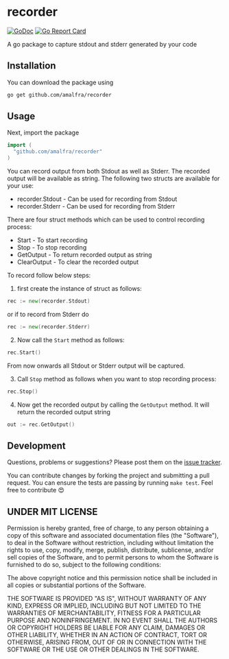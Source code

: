 recorder
========
[![GoDoc](https://godoc.org/github.com/amalfra/recorder?status.svg)](https://godoc.org/github.com/amalfra/recorder)
[![Go Report Card](https://goreportcard.com/badge/github.com/amalfra/recorder)](https://goreportcard.com/report/github.com/amalfra/recorder)

A go package to capture stdout and stderr generated by your code

## Installation
You can download the package using
```sh
go get github.com/amalfra/recorder
```
## Usage
Next, import the package
``` go
import (
  "github.com/amalfra/recorder"
)
```
You can record output from both Stdout as well as Stderr. The recorded output will be available as string. The following two structs are available for your use:
* recorder.Stdout - Can be used for recording from Stdout
* recorder.Stderr - Can be used for recording from Stderr

There are four struct methods which can be used to control recording process:
* Start - To start recording
* Stop - To stop recording
* GetOutput - To return recorded output as string
* ClearOutput - To clear the recorded output

To record follow below steps:

1. first create the instance of struct as follows:
```go
rec := new(recorder.Stdout)
```
or if to record from Stderr do
```go
rec := new(recorder.Stderr)
```

2. Now call the ```Start``` method as follows:
```go
rec.Start()
```
From now onwards all Stdout or Stderr output will be captured.

3. Call ```Stop``` method as follows when you want to stop recording process:
```go
rec.Stop()
```

4. Now get the recorded output by calling the ```GetOutput``` method. It will return the recorded output string
```go
out := rec.GetOutput()
```

## Development

Questions, problems or suggestions? Please post them on the [issue tracker](https://github.com/amalfra/recorder/issues).

You can contribute changes by forking the project and submitting a pull request. You can ensure the tests are passing by running ```make test```. Feel free to contribute :heart_eyes:

## UNDER MIT LICENSE

Permission is hereby granted, free of charge, to any person obtaining a copy of this software and associated documentation files (the "Software"), to deal in the Software without restriction, including without limitation the rights to use, copy, modify, merge, publish, distribute, sublicense, and/or sell copies of the Software, and to permit persons to whom the Software is furnished to do so, subject to the following conditions:

The above copyright notice and this permission notice shall be included in all copies or substantial portions of the Software.

THE SOFTWARE IS PROVIDED "AS IS", WITHOUT WARRANTY OF ANY KIND, EXPRESS OR IMPLIED, INCLUDING BUT NOT LIMITED TO THE WARRANTIES OF MERCHANTABILITY, FITNESS FOR A PARTICULAR PURPOSE AND NONINFRINGEMENT. IN NO EVENT SHALL THE AUTHORS OR COPYRIGHT HOLDERS BE LIABLE FOR ANY CLAIM, DAMAGES OR OTHER LIABILITY, WHETHER IN AN ACTION OF CONTRACT, TORT OR OTHERWISE, ARISING FROM, OUT OF OR IN CONNECTION WITH THE SOFTWARE OR THE USE OR OTHER DEALINGS IN THE SOFTWARE.